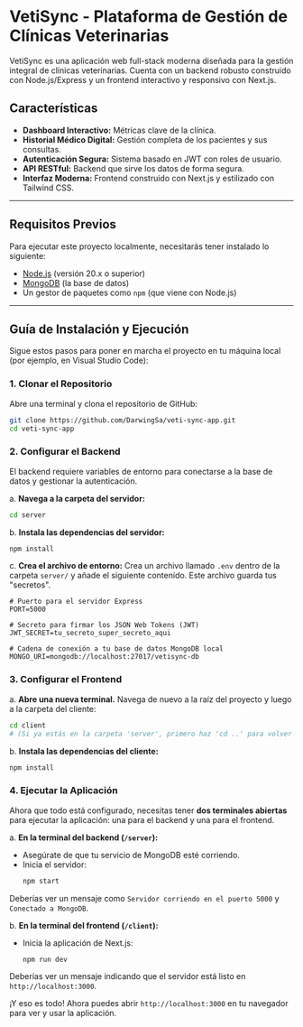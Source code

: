 # VetiSync - Plataforma de Gestión de Clínicas Veterinarias

VetiSync es una aplicación web full-stack moderna diseñada para la gestión integral de clínicas veterinarias. Cuenta con un backend robusto construido con Node.js/Express y un frontend interactivo y responsivo con Next.js.

## Características

- **Dashboard Interactivo:** Métricas clave de la clínica.
- **Historial Médico Digital:** Gestión completa de los pacientes y sus consultas.
- **Autenticación Segura:** Sistema basado en JWT con roles de usuario.
- **API RESTful:** Backend que sirve los datos de forma segura.
- **Interfaz Moderna:** Frontend construido con Next.js y estilizado con Tailwind CSS.

---

## Requisitos Previos

Para ejecutar este proyecto localmente, necesitarás tener instalado lo siguiente:

- [Node.js](https://nodejs.org/) (versión 20.x o superior)
- [MongoDB](https://www.mongodb.com/try/download/community) (la base de datos)
- Un gestor de paquetes como `npm` (que viene con Node.js)

---

## Guía de Instalación y Ejecución

Sigue estos pasos para poner en marcha el proyecto en tu máquina local (por ejemplo, en Visual Studio Code):

### 1. Clonar el Repositorio

Abre una terminal y clona el repositorio de GitHub:

```bash
git clone https://github.com/DarwingSa/veti-sync-app.git
cd veti-sync-app
```

### 2. Configurar el Backend

El backend requiere variables de entorno para conectarse a la base de datos y gestionar la autenticación.

a. **Navega a la carpeta del servidor:**
   ```bash
   cd server
   ```

b. **Instala las dependencias del servidor:**
   ```bash
   npm install
   ```

c. **Crea el archivo de entorno:**
   Crea un archivo llamado `.env` dentro de la carpeta `server/` y añade el siguiente contenido. Este archivo guarda tus "secretos".

   ```env
   # Puerto para el servidor Express
   PORT=5000

   # Secreto para firmar los JSON Web Tokens (JWT)
   JWT_SECRET=tu_secreto_super_secreto_aqui

   # Cadena de conexión a tu base de datos MongoDB local
   MONGO_URI=mongodb://localhost:27017/vetisync-db
   ```

### 3. Configurar el Frontend

a. **Abre una nueva terminal.** Navega de nuevo a la raíz del proyecto y luego a la carpeta del cliente:
   ```bash
   cd client 
   # (Si ya estás en la carpeta 'server', primero haz 'cd ..' para volver a la raíz)
   ```

b. **Instala las dependencias del cliente:**
   ```bash
   npm install
   ```

### 4. Ejecutar la Aplicación

Ahora que todo está configurado, necesitas tener **dos terminales abiertas** para ejecutar la aplicación: una para el backend y una para el frontend.

a. **En la terminal del backend (`/server`):**
   - Asegúrate de que tu servicio de MongoDB esté corriendo.
   - Inicia el servidor:
     ```bash
     npm start
     ```
   Deberías ver un mensaje como `Servidor corriendo en el puerto 5000` y `Conectado a MongoDB`.

b. **En la terminal del frontend (`/client`):**
   - Inicia la aplicación de Next.js:
     ```bash
     npm run dev
     ```
   Deberías ver un mensaje indicando que el servidor está listo en `http://localhost:3000`.

¡Y eso es todo! Ahora puedes abrir `http://localhost:3000` en tu navegador para ver y usar la aplicación.
